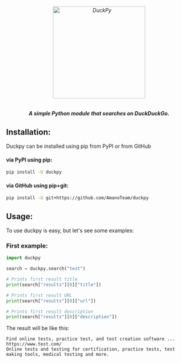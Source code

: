<h6 align="center">
  <img src="https://i.imgur.com/o5qAbVt.png" alt="DuckPy" height="250px">
  <h5 align="center">A simple Python module that searches on DuckDuckGo.</h5>
</h6>


## Installation:

Duckpy can be installed using pip from PyPI or from GitHub

#### via PyPI using pip:

```bash
pip install -U duckpy
```

#### via GitHub using pip+git:

```bash
pip install -U git+https://github.com/AmanoTeam/duckpy
```

## Usage:

To use duckpy is easy, but let's see some examples:

### First example:

```python
import duckpy

search = duckpy.search("test")

# Prints first result title
print(search["results"][0]["title"])

# Prints first result URL
print(search["results"][0]["url"])

# Prints first result description
print(search["results"][0]["description"])
```

The result will be like this:

```
Find online tests, practice test, and test creation software ...
https://www.test.com/
Online tests and testing for certification, practice tests, test making tools, medical testing and more.
```
